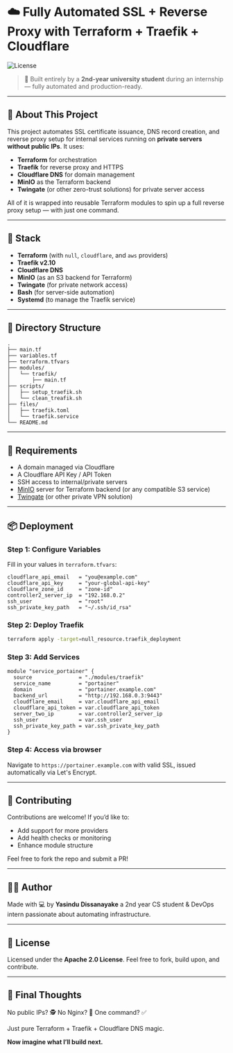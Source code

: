 # ☁️ Fully Automated SSL + Reverse Proxy with Terraform + Traefik + Cloudflare

![License](https://img.shields.io/badge/license-Apache%202.0-blue.svg)

> 🔧 Built entirely by a **2nd-year university student** during an internship — fully automated and production-ready.

---

## 🚀 About This Project

This project automates SSL certificate issuance, DNS record creation, and reverse proxy setup for internal services running on **private servers without public IPs**. It uses:

- **Terraform** for orchestration
- **Traefik** for reverse proxy and HTTPS
- **Cloudflare DNS** for domain management
- **MinIO** as the Terraform backend
- **Twingate** (or other zero-trust solutions) for private server access

All of it is wrapped into reusable Terraform modules to spin up a full reverse proxy setup — with just one command.

---

## 🧱 Stack

- **Terraform** (with `null`, `cloudflare`, and `aws` providers)
- **Traefik v2.10**
- **Cloudflare DNS**
- **MinIO** (as an S3 backend for Terraform)
- **Twingate** (for private network access)
- **Bash** (for server-side automation)
- **Systemd** (to manage the Traefik service)

---

## 📂 Directory Structure

```
.
├── main.tf
├── variables.tf
├── terraform.tfvars
├── modules/
│   └── traefik/
│       ├── main.tf
├── scripts/
│   ├── setup_traefik.sh
│   └── clean_treafik.sh
├── files/
│   ├── traefik.toml
│   └── traefik.service
└── README.md
```

---

## 🔧 Requirements

- A domain managed via Cloudflare
- A Cloudflare API Key / API Token
- SSH access to internal/private servers
- [MinIO](https://min.io/) server for Terraform backend (or any compatible S3 service)
- [Twingate](https://www.twingate.com/) (or other private VPN solution)

---

## 📦 Deployment

### Step 1: Configure Variables

Fill in your values in `terraform.tfvars`:

```hcl
cloudflare_api_email   = "you@example.com"
cloudflare_api_key     = "your-global-api-key"
cloudflare_zone_id     = "zone-id"
controller2_server_ip  = "192.168.0.2"
ssh_user               = "root"
ssh_private_key_path   = "~/.ssh/id_rsa"
```

### Step 2: Deploy Traefik

```bash
terraform apply -target=null_resource.traefik_deployment
```

### Step 3: Add Services

```hcl
module "service_portainer" {
  source               = "./modules/traefik"
  service_name         = "portainer"
  domain               = "portainer.example.com"
  backend_url          = "http://192.168.0.3:9443"
  cloudflare_email     = var.cloudflare_api_email
  cloudflare_api_token = var.cloudflare_api_token
  server_two_ip        = var.controller2_server_ip
  ssh_user             = var.ssh_user
  ssh_private_key_path = var.ssh_private_key_path
}
```

### Step 4: Access via browser

Navigate to `https://portainer.example.com` with valid SSL, issued automatically via Let's Encrypt.

---

## 🤝 Contributing

Contributions are welcome! If you’d like to:
- Add support for more providers
- Add health checks or monitoring
- Enhance module structure

Feel free to fork the repo and submit a PR!

---

## 👨‍💻 Author

Made with 💻 by **Yasindu Dissanayake** a 2nd year CS student & DevOps intern passionate about automating infrastructure.

---

## 📜 License

Licensed under the **Apache 2.0 License**.
Feel free to fork, build upon, and contribute.

---

## 🧠 Final Thoughts

No public IPs? 🕵️
No Nginx? 🛑
One command? ✅

Just pure Terraform + Traefik + Cloudflare DNS magic.

**Now imagine what I’ll build next.**

